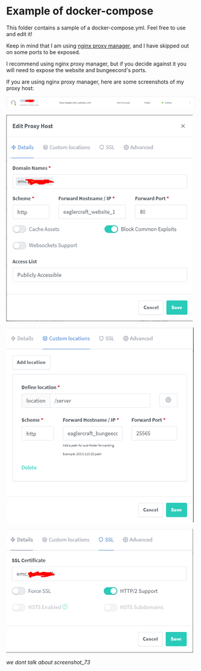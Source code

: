 # Example of docker-compose

This folder contains a sample of a docker-compose.yml. Feel free to use and edit it!

Keep in mind that I am using [nginx proxy manager](https://nginxproxymanager.com), and I have skipped out on some ports to be exposed.

I recommend using nginx proxy manager, but if you decide against it you will need to expose the website and bungeecord's ports.

If you are using nginx proxy manager, here are some screenshots of my proxy host:

![Screenshot](Screenshot_71.png)

![Screenshot](Screenshot_72.png)

![Screenshot](Screenshot_74.png)

![Screenshot](Screenshot_75.png)

*we dont talk about screenshot_73*
